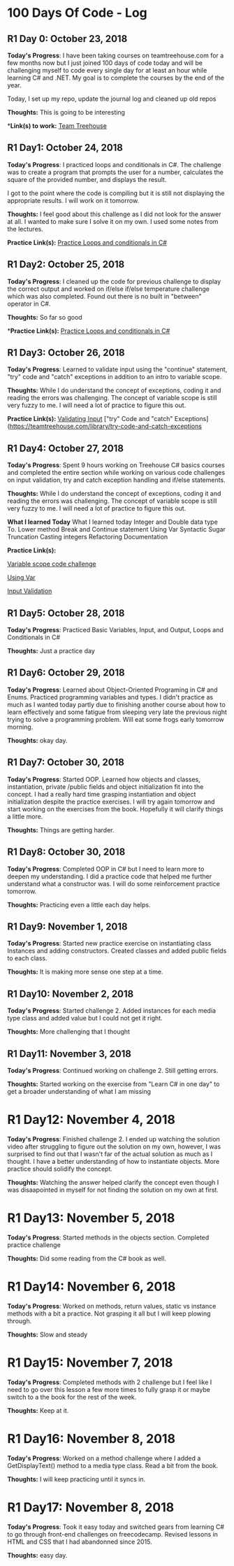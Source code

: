 # 100 Days Of Code - Log

## R1 Day 0: October 23, 2018

**Today's Progress**: I have been taking courses on teamtreehouse.com for a few months now but I just joined 100 days of code today and will be challenging myself to code every single day for at least an hour while learning C# and .NET. My goal is to complete the courses by the end of the year.

Today, I set up my repo, update the journal log and cleaned up old repos 

**Thoughts:** This is going to be interesting 

***Link(s) to work:** 
[Team Treehouse](https://teamtreehouse.com/elomaye)


## R1 Day1: October 24, 2018

**Today's Progress**: I practiced loops and conditionals in C#. The challenge was to create a program that prompts the user for
a number, calculates the square of the provided number, and displays the result.

I got to the point where the code is compiling but it is still not displaying the appropriate results. I will work on it tomorrow. 

**Thoughts:**  I feel good about this challenge as I did not look for the answer at all. I wanted to make sure I solve it on my own. I used some notes from the lectures.

**Practice Link(s):** 
[Practice Loops and conditionals in C#](https://teamtreehouse.com/library/the-challenge-7)


## R1 Day2: October 25, 2018

**Today's Progress**: I cleaned up the code for previous challenge to display the correct output and worked on if/else if/else temperature challenge which was also completed. Found out there is no built in "between" operator in C#. 


**Thoughts:**  So far so good

***Practice Link(s):** 
[Practice Loops and conditionals in C#](https://teamtreehouse.com/library/c-basics/perfect/if-else-if-else-2)

## R1 Day3: October 26, 2018

**Today's Progress**: Learned to validate input using the "continue" statement, "try" code and "catch" exceptions in addition to an intro to variable scope.


**Thoughts:**  While I do understand the concept of exceptions, coding it and reading the errors was challenging. 
The concept of variable scope is still very fuzzy to me. I will need a lot of practice to figure this out.

**Practice Link(s):** 
[Validating Input](https://teamtreehouse.com/library/validating-input)
["try" Code and "catch" Exceptions](https://teamtreehouse.com/library/try-code-and-catch-exceptions


## R1 Day4: October 27, 2018

**Today's Progress**: Spent 9 hours working on Treehouse C# basics courses and completed the entire section while working on various code challenges on input validation, try and catch exception handling and if/else statements.


**Thoughts:**  While I do understand the concept of exceptions, coding it and reading the errors was challenging. 
The concept of variable scope is still very fuzzy to me. I will need a lot of practice to figure this out.

**What I learned Today** 
What I learned today
Integer and Double data type 
To. Lower method 
Break and Continue statement
Using Var
Syntactic Sugar
Truncation
Casting integers
Refactoring 
Documentation 

**Practice Link(s):** 

[Variable scope code challenge](https://teamtreehouse.com/library/c-basics/perfect/variable-scope)

[Using Var](https://teamtreehouse.com/library/c-basics/perfect/var)

[Input Validation](https://teamtreehouse.com/library/c-basics/perfect/final)


## R1 Day5: October 28, 2018

**Today's Progress**: Practiced Basic Variables, Input, and Output, Loops and Conditionals in C#

**Thoughts:**  Just a practice day 


## R1 Day6: October 29, 2018

**Today's Progress**: Learned about Object-Oriented Programing in C# and Enums. Practiced programming variables and types. I didn't practice as much as I wanted today partly due to finishing another course about how to learn effectively and some fatigue from sleeping very late the previous night trying to solve a programming problem. Will eat some frogs early tomorrow morning. 

**Thoughts:**  okay day. 



## R1 Day7: October 30, 2018

**Today's Progress**: Started OOP. Learned how objects and classes, instantiation, private /public fields and object initialization fit into the concept. I had a really hard time grasping instantiation and object initialization despite the practice exercises. I will try again tomorrow and start working on the exercises from the book. Hopefully it will clarify things a little more.

**Thoughts:**  Things are getting harder. 
 

## R1 Day8: October 30, 2018

**Today's Progress**: Completed OOP in C# but I need to learn more to deepen my understanding. I did a practice code that helped me further understand what a constructor was.  I will do some reinforcement practice tomorrow. 

**Thoughts:** Practicing even a little each day helps. 


## R1 Day9: November 1, 2018

**Today's Progress**: Started new practice exercise on instantiating class Instances and  adding constructors. Created classes and added public fields to each class. 

**Thoughts:** It is making more sense one step at a time.  

## R1 Day10: November 2, 2018

**Today's Progress**: Started challenge 2. Added instances for each media type class and added value but I could not get it right. 

**Thoughts:** More challenging that I thought

## R1 Day11: November 3, 2018

**Today's Progress**: Continued working on challenge 2. Still getting errors. 

**Thoughts:** Started working on the exercise from "Learn C# in one day" to get a broader understanding of what I am missing

# R1 Day12: November 4, 2018

**Today's Progress**: Finished challenge 2. I ended up watching the solution video after struggling to figure out the solution on my own, however, I was surprised 
to find out that I wasn't far of the actual solution as much as I thought. I have a better understanding of how to instantiate objects. More practice should solidify the concept.  

**Thoughts:** Watching the answer helped clarify the concept even though I was disaapointed in myself for not finding the solution on my own at first. 

# R1 Day13: November 5, 2018

**Today's Progress**: Started methods in the objects section. Completed practice challenge   

**Thoughts:** Did some reading from the C# book as well.  

# R1 Day14: November 6, 2018

**Today's Progress**: Worked on methods, return values, static vs instance methods with a bit a practice. Not grasping it all but I will keep plowing through.

**Thoughts:** Slow and steady

# R1 Day15: November 7, 2018

**Today's Progress**: Completed methods with 2 challenge but I feel like I need to go over this lesson a few more times to fully grasp it or maybe switch to a the book for the rest of the week. 

**Thoughts:** Keep at it. 

# R1 Day16: November 8, 2018

**Today's Progress**: Worked on a method challenge where I added a GetDisplayText() method to a media type class. Read a bit from the book.

**Thoughts:** I will keep practicing until it syncs in.

# R1 Day17: November 8, 2018

**Today's Progress**: Took it easy today and switched gears from learning C# to go through front-end challenges on freecodecamp. 
Revised lessons in HTML and CSS that I had abandonned since 2015.

**Thoughts:** easy day.